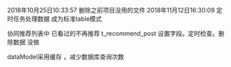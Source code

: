 2018年10月25日10:33:57
删除之前项目没用的文件
2018年11月12日16:30:09
定时任务处理数据 成为标准table模式

协同推荐列表中 已看过的不再推荐
t_recommend_post 设置字段。定时检查。删除数据  没做

dataModel采用缓存 ，减少数据库查询次数









